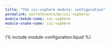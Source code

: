 ```yaml
---
title: "The csi-vsphere module: configuration"
permalink: en/reference/mc/csi-vsphere/
module-kebab-name: csi-vsphere
module-snake-name: csi-vsphere
---
```


{% include module-configuration.liquid %}
